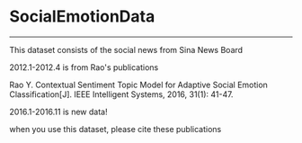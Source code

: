 # SocialEmotionData

---
This dataset consists of the social news from Sina News Board

2012.1-2012.4 is from Rao's publications

Rao Y. Contextual Sentiment Topic Model for Adaptive Social Emotion Classification[J]. IEEE Intelligent Systems, 2016, 31(1): 41-47.

2016.1-2016.11 is new data!

when you use this dataset, please cite these publications
